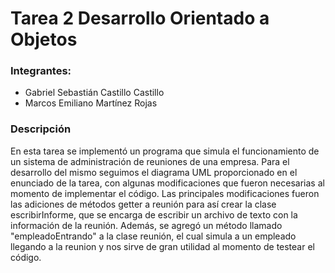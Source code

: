 # Tarea 2 Desarrollo Orientado a Objetos
### Integrantes: 
 - Gabriel Sebastián Castillo Castillo
 - Marcos Emiliano Martínez Rojas

### Descripción
En esta tarea se implementó un programa que simula el funcionamiento de un sistema de administración de reuniones
de una empresa. Para el desarrollo del mismo seguimos el diagrama UML proporcionado en el enunciado de la tarea, con 
algunas modificaciones que fueron necesarias al momento de implementar el código.
Las principales modificaciones fueron las adiciones de métodos getter a reunión para así crear la clase
escribirInforme, que se encarga de escribir un archivo de texto con la información de la reunión. Además, se agregó
un método llamado "empleadoEntrando" a la clase reunión, el cual simula a un empleado llegando a la reunion y 
nos sirve de gran utilidad al momento de testear el código.